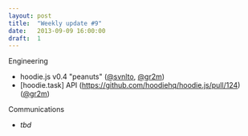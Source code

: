 ```yaml
---
layout: post
title:  "Weekly update #9"
date:   2013-09-09 16:00:00
draft:  1
---
```


Engineering

* hoodie.js v0.4 "peanuts" ([@svnlto](https://github.com/svnlto), [@gr2m](https://github.com/gr2m))
* [hoodie.task] API (https://github.com/hoodiehq/hoodie.js/pull/124) ([@gr2m](https://github.com/gr2m))

Communications

* _tbd_
